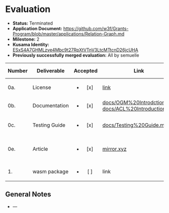 # Evaluation

- **Status:** Terminated
- **Application Document:**  https://github.com/w3f/Grants-Program/blob/master/applications/Relation-Graph.md
- **Milestone:** 2
- **Kusama Identity:** [ESxS4A7GHMLzve4Mbc9t27RpXtVTnV3LtcMTtcnD26jcUHA](https://polkascan.io/pre/kusama/account/ESxS4A7GHMLzve4Mbc9t27RpXtVTnV3LtcMTtcnD26jcUHA)
- **Previously successfully merged evaluation:** All by semuelle

| Number | Deliverable | Accepted | Link | Evaluation Notes |
| ------ | ----------- | :------: | ---- |----------------- |
| 0a. | License | <ul><li>[x] </li></ul> | [link](https://github.com/relationlabs/Relation-Graph/blob/5d48477b543b54b56c898a3f41f14dc6c82d75b4/LICENSE) | Apache 2.
| 0b. | Documentation | <ul><li>[x] </li></ul> | [docs/OGM%20Introdction.md](https://github.com/relationlabs/Relation-Graph/blob/5d48477b543b54b56c898a3f41f14dc6c82d75b4/docs/OGM%20Introdction.md), [docs/ACL%20Introduction.md](https://github.com/relationlabs/Relation-Graph/blob/5d48477b543b54b56c898a3f41f14dc6c82d75b4/docs/ACL%20Introduction.md) | — |
| 0c. | Testing Guide | <ul><li>[x] </li></ul> | [docs/Testing%20Guide.md](https://github.com/relationlabs/Relation-Graph/blob/5d48477b543b54b56c898a3f41f14dc6c82d75b4/docs/Testing%20Guide.md) | Example queries via polkadot.js |
| 0e. | Article | <ul><li>[x] </li></ul> | [mirror.xyz](https://mirror.xyz/relationlabs.eth/DxZu1S9LEpczzS4CUU6vFcr3MrlqfX2muhmEpSQk6nA) | Basic description of architecture |
| 1. | wasm package | <ul><li>[ ] </li></ul> | link | Unable to build wasm |


## General Notes

- —
